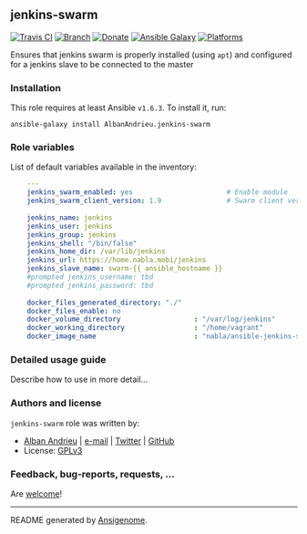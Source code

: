 ## jenkins-swarm

[![Travis CI](http://img.shields.io/travis/AlbanAndrieu/ansible-jenkins-swarm.svg?style=flat)](http://travis-ci.org/AlbanAndrieu/ansible-jenkins-swarm) [![Branch](http://img.shields.io/github/tag/AlbanAndrieu/ansible-jenkins-swarm.svg?style=flat-square)](https://github.com/AlbanAndrieu/ansible-jenkins-swarm/tree/master) [![Donate](https://img.shields.io/gratipay/AlbanAndrieu.svg?style=flat)](https://www.gratipay.com/AlbanAndrieu)  [![Ansible Galaxy](http://img.shields.io/badge/galaxy-AlbanAndrieu.jenkins-swarm-660198.svg?style=flat)](https://galaxy.ansible.com/list#/roles/2000) [![Platforms](http://img.shields.io/badge/platforms-ubuntu-lightgrey.svg?style=flat)](#)

Ensures that jenkins swarm is properly installed (using `apt`) and configured for a jenkins slave to be connected to the master

### Installation

This role requires at least Ansible `v1.6.3`. To install it, run:

    ansible-galaxy install AlbanAndrieu.jenkins-swarm



### Role variables

List of default variables available in the inventory:

```yaml
    ---
    jenkins_swarm_enabled: yes                       # Enable module
    jenkins_swarm_client_version: 1.9                # Swarm client version
    
    jenkins_name: jenkins
    jenkins_user: jenkins
    jenkins_group: jenkins
    jenkins_shell: "/bin/false"
    jenkins_home_dir: /var/lib/jenkins
    jenkins_url: https://home.nabla.mobi/jenkins
    jenkins_slave_name: swarm-{{ ansible_hostname }}
    #prompted jenkins_username: tbd
    #prompted jenkins_password: tbd
    
    docker_files_generated_directory: "./"
    docker_files_enable: no
    docker_volume_directory                  : "/var/log/jenkins"
    docker_working_directory                 : "/home/vagrant"
    docker_image_name                        : "nabla/ansible-jenkins-swarm"
```


### Detailed usage guide

Describe how to use in more detail...


### Authors and license

`jenkins-swarm` role was written by:
- [Alban Andrieu](fr.linkedin.com/in/nabla/) | [e-mail](mailto:alban.andrieu@free.fr) | [Twitter](https://twitter.com/AlbanAndrieu) | [GitHub](https://github.com/AlbanAndrieu)
- License: [GPLv3](https://tldrlegal.com/license/gnu-general-public-license-v3-%28gpl-3%29)

### Feedback, bug-reports, requests, ...

Are [welcome](https://github.com/AlbanAndrieu/ansible-jenkins-swarm/issues>)!

***

README generated by [Ansigenome](https://github.com/nickjj/ansigenome/).
